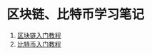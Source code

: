 # 区块链、比特币学习笔记
1. [区块链入门教程](https://github.com/liyayun713/Blockchain/blob/master/Blockchain/Introduction.md)
2. [比特币入门教程](https://github.com/liyayun713/Blockchain/blob/master/Bitcoin/Introduction.md)
